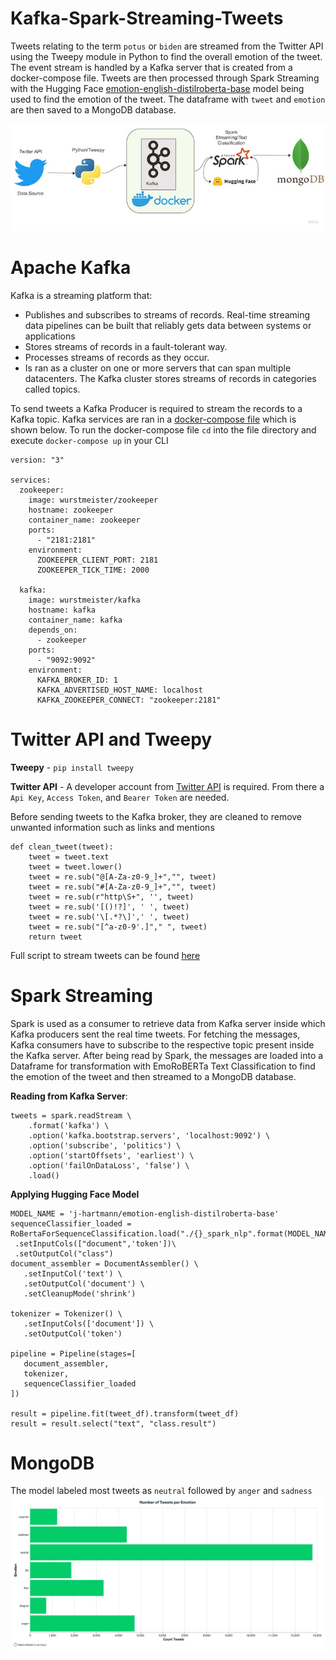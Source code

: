 # Kafka-Spark-Streaming-Tweets

Tweets relating to the term ``potus`` or ``biden`` are streamed from the Twitter API using the Tweepy module in Python to find the overall emotion of the tweet. The event stream is handled by a Kafka server that is created from a docker-compose file. Tweets are then processed through Spark Streaming with the Hugging Face [emotion-english-distilroberta-base](https://huggingface.co/j-hartmann/emotion-english-distilroberta-base?text=Oh+Happy+Day) model being used to find the emotion of the tweet. The dataframe with ``tweet`` and ``emotion`` are then saved to a MongoDB database. 


![alt text](https://github.com/Raatid-Dilly/Kafka-Spark-Streaming-Tweets/blob/main/images/My%20First%20Board-2.jpg)

# Apache Kafka

Kafka is a streaming platform that:

- Publishes and subscribes to streams of records. Real-time streaming data pipelines can be built that reliably gets data between systems or applications
- Stores streams of records in a fault-tolerant way.
- Processes streams of records as they occur.
- Is ran as a cluster on one or more servers that can span multiple datacenters. The Kafka cluster stores streams of records in categories called topics. 

To send tweets a Kafka Producer is required to stream the records to a Kafka topic. Kafka services are ran in a [docker-compose file]() which is shown below. To run the docker-compose file ``cd`` into the file directory and execute ``docker-compose up`` in your CLI

```
version: "3"

services:
  zookeeper:
    image: wurstmeister/zookeeper
    hostname: zookeeper
    container_name: zookeeper
    ports:
      - "2181:2181"
    environment:
      ZOOKEEPER_CLIENT_PORT: 2181
      ZOOKEEPER_TICK_TIME: 2000

  kafka:
    image: wurstmeister/kafka
    hostname: kafka
    container_name: kafka
    depends_on:
      - zookeeper
    ports:
      - "9092:9092"
    environment:
      KAFKA_BROKER_ID: 1
      KAFKA_ADVERTISED_HOST_NAME: localhost
      KAFKA_ZOOKEEPER_CONNECT: "zookeeper:2181"
```

# Twitter API and Tweepy

**Tweepy** - ``pip install tweepy``

**Twitter API** - A developer account from [Twitter API](https://developer.twitter.com/en/docs/twitter-api) is required. From there a ``Api Key``, ``Access Token``, and ``Bearer Token`` are needed.

Before sending tweets to the Kafka broker, they are cleaned to remove unwanted information such as links and mentions

```
def clean_tweet(tweet):
    tweet = tweet.text
    tweet = tweet.lower()
    tweet = re.sub("@[A-Za-z0-9_]+","", tweet)
    tweet = re.sub("#[A-Za-z0-9_]+","", tweet)
    tweet = re.sub(r"http\S+", '', tweet)
    tweet = re.sub('[()!?]', ' ', tweet)
    tweet = re.sub('\[.*?\]',' ', tweet)
    tweet = re.sub("[^a-z0-9'.]"," ", tweet)
    return tweet
```

Full script to stream tweets can be found [here]()

# Spark Streaming

Spark is used as a consumer to retrieve data from Kafka server inside which Kafka producers sent the real time tweets. For fetching the messages, Kafka consumers have to subscribe to the respective topic present inside the Kafka server. After being read by Spark, the messages are loaded into a Dataframe for transformation with EmoRoBERTa Text Classification to find the emotion of the tweet and then streamed to a MongoDB database.

**Reading from Kafka Server**:

```
tweets = spark.readStream \
    .format('kafka') \
    .option('kafka.bootstrap.servers', 'localhost:9092') \
    .option('subscribe', 'politics') \
    .option('startOffsets', 'earliest') \
    .option('failOnDataLoss', 'false') \
    .load()
 ```
 
 **Applying Hugging Face Model**
 
 ```
 MODEL_NAME = 'j-hartmann/emotion-english-distilroberta-base'
 sequenceClassifier_loaded = RoBertaForSequenceClassification.load("./{}_spark_nlp".format(MODEL_NAME))\
  .setInputCols(["document",'token'])\
  .setOutputCol("class")
 document_assembler = DocumentAssembler() \
    .setInputCol('text') \
    .setOutputCol('document') \
    .setCleanupMode('shrink')

tokenizer = Tokenizer() \
    .setInputCols(['document']) \
    .setOutputCol('token')

pipeline = Pipeline(stages=[
    document_assembler, 
    tokenizer,
    sequenceClassifier_loaded    
])

result = pipeline.fit(tweet_df).transform(tweet_df)
result = result.select("text", "class.result")
```
# MongoDB

The model labeled most tweets as ``neutral`` followed by ``anger`` and ``sadness``
![alt plot](https://github.com/Raatid-Dilly/Kafka-Spark-Streaming-Tweets/blob/main/images/mongoplot.jpg)

